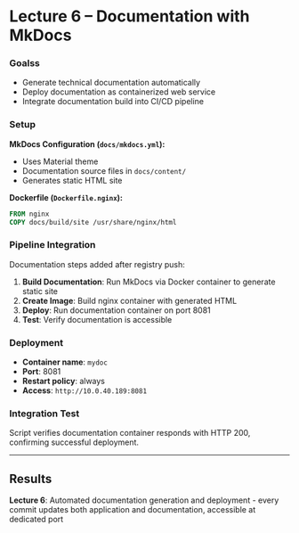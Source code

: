 # Lecture 6 – Documentation with MkDocs

### Goalss
- Generate technical documentation automatically
- Deploy documentation as containerized web service
- Integrate documentation build into CI/CD pipeline

### Setup

**MkDocs Configuration (`docs/mkdocs.yml`):**
- Uses Material theme
- Documentation source files in `docs/content/`
- Generates static HTML site

**Dockerfile (`Dockerfile.nginx`):**
```dockerfile
FROM nginx
COPY docs/build/site /usr/share/nginx/html
```

### Pipeline Integration
Documentation steps added after registry push:

1. **Build Documentation**: Run MkDocs via Docker container to generate static site
2. **Create Image**: Build nginx container with generated HTML
3. **Deploy**: Run documentation container on port 8081
4. **Test**: Verify documentation is accessible

### Deployment
- **Container name**: `mydoc`
- **Port**: 8081
- **Restart policy**: always
- **Access**: `http://10.0.40.189:8081`

### Integration Test
Script verifies documentation container responds with HTTP 200, confirming successful deployment.

---

## Results
**Lecture 6**: Automated documentation generation and deployment - every commit updates both application and documentation, accessible at dedicated port